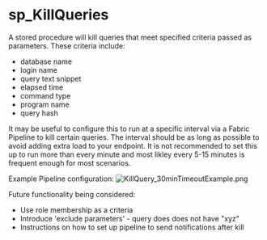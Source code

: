 # sp_KillQueries

A stored procedure will kill queries that meet specified criteria passed as parameters. 
These criteria include: 
* database name
* login name
* query text snippet
* elapsed time
* command type
* program name
* query hash

It may be useful to configure this to run at a specific interval via a Fabric Pipeline to kill certain queries. The interval should be as long as possible to avoid adding extra load to your endpoint. It is not recommended to set this up to run more than every minute and most likley every 5-15 minutes is frequent enough for most scenarios. 

Example Pipeline configuration: 
![KillQuery_30minTimeoutExample.png](https://github.com/microsoft/fabric-toolbox/blob/main/data-warehouse/collateral/screenshots/KillQuery_30minTimeoutExample.png)


Future functionality being considered: 
* Use role membership as a criteria
* Introduce 'exclude parameters' - query does does not have "xyz"
* Instructions on how to set up pipeline to send notifications after kill
